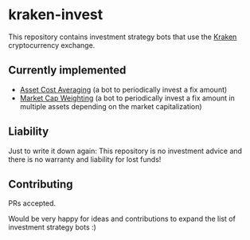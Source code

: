 # kraken-invest

This repository contains investment strategy bots that use the [Kraken](https://www.kraken.com) cryptocurrency exchange.


## Currently implemented

- [Asset Cost Averaging](./asset-cost-averaging/) (a bot to periodically invest a fix amount)
- [Market Cap Weighting](./market-cap-weighting/) (a bot to periodically invest a fix amount in multiple assets depending on the market capitalization)


## Liability

Just to write it down again: This repository is no investment advice and there is no warranty and liability for lost funds!


## Contributing

PRs accepted.

Would be very happy for ideas and contributions to expand the list of investment strategy bots :)